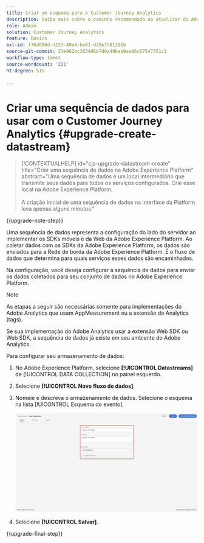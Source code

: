 ```yaml
---
title: Criar um esquema para o Customer Journey Analytics
description: Saiba mais sobre o caminho recomendado ao atualizar do Adobe Analytics para o Customer Journey Analytics
role: Admin
solution: Customer Journey Analytics
feature: Basics
exl-id: f76d098d-d223-40e4-be81-d28e7581396b
source-git-commit: 33e962bc3834d6b7d0a49bea9aa06c67547351c1
workflow-type: tm+mt
source-wordcount: '221'
ht-degree: 51%

---
```


# Criar uma sequência de dados para usar com o Customer Journey Analytics {#upgrade-create-datastream}

<!-- markdownlint-disable MD034 -->

>[!CONTEXTUALHELP]
>id="cja-upgrade-datastream-create"
>title="Criar uma sequência de dados na Adobe Experience Platform"
>abstract="Uma sequência de dados é um local intermediário que transmite seus dados para todos os serviços configurados. Crie esse local na Adobe Experience Platform.<br><br>A criação inicial de uma sequência de dados na interface da Platform leva apenas alguns minutos."

<!-- markdownlint-enable MD034 -->

{{upgrade-note-step}}

<!-- Should we single source this instead of duplicate it? The following steps were copied from: /help/data-ingestion/aepwebsdk.md-->

Uma sequência de dados representa a configuração do lado do servidor ao implementar os SDKs móveis e da Web da Adobe Experience Platform. Ao coletar dados com os SDKs da Adobe Experience Platform, os dados são enviados para a Rede de borda da Adobe Experience Platform. É o fluxo de dados que determina para quais serviços esses dados são encaminhados.

Na configuração, você deseja configurar a sequência de dados para enviar os dados coletados para seu conjunto de dados no Adobe Experience Platform.

>[!NOTE]
>
>As etapas a seguir são necessárias somente para implementações do Adobe Analytics que usam AppMeasurement ou a extensão do Analytics (tags).
>
>Se sua implementação do Adobe Analytics usar a extensão Web SDK ou Web SDK, a sequência de dados já existe em seu ambiente do Adobe Analytics.

Para configurar seu armazenamento de dados:

1. No Adobe Experience Platform, selecione **[!UICONTROL Datastreams]** de [!UICONTROL DATA COLLECTION] no painel esquerdo.

1. Selecione **[!UICONTROL Novo fluxo de dados]**.

1. Nomeie e descreva o armazenamento de dados. Selecione o esquema na lista [!UICONTROL Esquema do evento].

   ![Novo fluxo de dados](assets/new-datastream.png)

1. Selecione **[!UICONTROL Salvar]**.

{{upgrade-final-step}}
